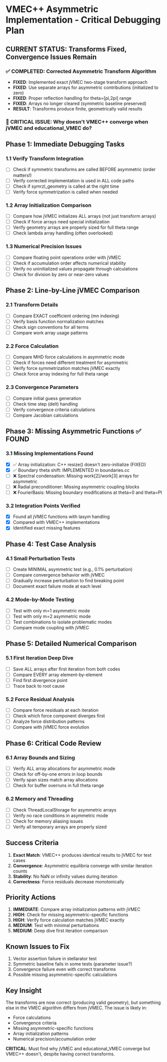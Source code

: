 # VMEC++ Asymmetric Implementation - Critical Debugging Plan

## CURRENT STATUS: Transforms Fixed, Convergence Issues Remain

### ✅ COMPLETED: Corrected Asymmetric Transform Algorithm
- **FIXED**: Implemented exact jVMEC two-stage transform approach
- **FIXED**: Use separate arrays for asymmetric contributions (initialized to zero)
- **FIXED**: Proper reflection handling for theta=[pi,2pi] range
- **FIXED**: Arrays no longer cleared (symmetric baseline preserved)
- **RESULT**: Transforms produce finite, geometrically valid results

### 🔴 CRITICAL ISSUE: Why doesn't VMEC++ converge when jVMEC and educational_VMEC do?

## Phase 1: Immediate Debugging Tasks

### 1.1 Verify Transform Integration
- [ ] Check if symmetric transforms are called BEFORE asymmetric (order matters!)
- [ ] Verify corrected implementation is used in ALL code paths
- [ ] Check if symrzl_geometry is called at the right time
- [ ] Verify force symmetrization is called when needed

### 1.2 Array Initialization Comparison
- [ ] Compare how jVMEC initializes ALL arrays (not just transform arrays)
- [ ] Check if force arrays need special initialization
- [ ] Verify geometry arrays are properly sized for full theta range
- [ ] Check lambda array handling (often overlooked)

### 1.3 Numerical Precision Issues
- [ ] Compare floating point operations order with jVMEC
- [ ] Check if accumulation order affects numerical stability
- [ ] Verify no uninitialized values propagate through calculations
- [ ] Check for division by zero or near-zero values

## Phase 2: Line-by-Line jVMEC Comparison

### 2.1 Transform Details
- [ ] Compare EXACT coefficient ordering (mn indexing)
- [ ] Verify basis function normalization matches
- [ ] Check sign conventions for all terms
- [ ] Compare work array usage patterns

### 2.2 Force Calculation
- [ ] Compare MHD force calculations in asymmetric mode
- [ ] Check if forces need different treatment for asymmetric
- [ ] Verify force symmetrization matches jVMEC exactly
- [ ] Check force array indexing for full theta range

### 2.3 Convergence Parameters
- [ ] Compare initial guess generation
- [ ] Check time step (delt) handling
- [ ] Verify convergence criteria calculations
- [ ] Compare Jacobian calculations

## Phase 3: Missing Asymmetric Functions ✅ FOUND

### 3.1 Missing Implementations Found
- [x] ✅ Array initialization: C++ resize() doesn't zero-initialize (FIXED)
- [x] ✅ Boundary theta shift: IMPLEMENTED in boundaries.cc
- [ ] ❌ Spectral condensation: Missing work[2]/work[3] arrays for asymmetric
- [ ] ❌ Radial preconditioner: Missing asymmetric coupling blocks
- [ ] ❌ FourierBasis: Missing boundary modifications at theta=0 and theta=PI

### 3.2 Integration Points Verified
- [x] Found all jVMEC functions with lasym handling
- [x] Compared with VMEC++ implementations
- [x] Identified exact missing features

## Phase 4: Test Case Analysis

### 4.1 Small Perturbation Tests
- [ ] Create MINIMAL asymmetric test (e.g., 0.1% perturbation)
- [ ] Compare convergence behavior with jVMEC
- [ ] Gradually increase perturbation to find breaking point
- [ ] Document exact failure mode at each level

### 4.2 Mode-by-Mode Testing
- [ ] Test with only m=1 asymmetric mode
- [ ] Test with only m=2 asymmetric mode
- [ ] Test combinations to isolate problematic modes
- [ ] Compare mode coupling with jVMEC

## Phase 5: Detailed Numerical Comparison

### 5.1 First Iteration Deep Dive
- [ ] Save ALL arrays after first iteration from both codes
- [ ] Compare EVERY array element-by-element
- [ ] Find first divergence point
- [ ] Trace back to root cause

### 5.2 Force Residual Analysis
- [ ] Compare force residuals at each iteration
- [ ] Check which force component diverges first
- [ ] Analyze force distribution patterns
- [ ] Compare with jVMEC force evolution

## Phase 6: Critical Code Review

### 6.1 Array Bounds and Sizing
- [ ] Verify ALL array allocations for asymmetric mode
- [ ] Check for off-by-one errors in loop bounds
- [ ] Verify span sizes match array allocations
- [ ] Check for buffer overruns in full theta range

### 6.2 Memory and Threading
- [ ] Check ThreadLocalStorage for asymmetric arrays
- [ ] Verify no race conditions in asymmetric mode
- [ ] Check for memory aliasing issues
- [ ] Verify all temporary arrays are properly sized

## Success Criteria

1. **Exact Match**: VMEC++ produces identical results to jVMEC for test cases
2. **Convergence**: Asymmetric equilibria converge with similar iteration counts
3. **Stability**: No NaN or infinity values during iteration
4. **Correctness**: Force residuals decrease monotonically

## Priority Actions

1. **IMMEDIATE**: Compare array initialization patterns with jVMEC
2. **HIGH**: Check for missing asymmetric-specific functions
3. **HIGH**: Verify force calculation matches jVMEC exactly
4. **MEDIUM**: Test with minimal perturbations
5. **MEDIUM**: Deep dive first iteration comparison

## Known Issues to Fix

1. Vector assertion failure in stellarator test
2. Symmetric baseline fails in some tests (parameter issue?)
3. Convergence failure even with correct transforms
4. Possible missing asymmetric-specific calculations

## Key Insight
The transforms are now correct (producing valid geometry), but something else in the VMEC algorithm differs from jVMEC. The issue is likely in:
- Force calculations
- Convergence criteria
- Missing asymmetric-specific functions
- Array initialization patterns
- Numerical precision/accumulation order

**CRITICAL**: Must find why jVMEC and educational_VMEC converge but VMEC++ doesn't, despite having correct transforms.
